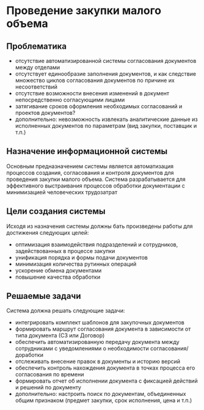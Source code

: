 # Проведение закупки малого объема

## Проблематика
- отсутствие автоматизированной системы согласования документов между отделами
- отсутствует единообразие заполнения документов, и  как следствие множество циклов согласования документов по причине их несоответствий
- отсутствие возможности внесения изменений в документ непосредственно согласующими лицами
- затягивание сроков оформления необходимых согласований и проектов документов?
- дополнительно: невозможность извлекать аналитические данные из исполненных документов по параметрам (вид закупки, поставщик и т.п.)

## Назначение информационной системы
Основным предназначением системы является автоматизация процессов создания, согласования и контроля документов для проведения закупки малого объема. Система разрабатывается для эффективного выстраивания процессов обработки документации с минимизацией человеческих трудозатрат

## Цели создания системы
Исходя из назначения системы должны бать произведены работы для достижения следующих целей:
- оптимизация взаимодействия подразделений и сотрудников, задействованных в процессе закупки
- унификация порядка и формы подачи документов
- минимизация количества рутинных операций
- ускорение обмена документами
- повышение качества обработки

## Решаемые задачи
Система должна решать следующие задачи:
- интегрировать комплект шаблонов для закупочных документов
- формировать маршрут согласования документа в зависимости от типа документа (СЗ или Договор)
- обеспечить автоматизированную передачу документа между сотрудниками с уведомлениями о необходимости согласования/доработки
- отслеживать внесение правок в документы и историю версий
- обеспечить контроль нахождения документа в точках процесса его согласования по времени
- формировать отчет об исполнении документа с фиксацией действий и решений по документу
- дополнительно: настроить поиск по документам, объединенных общим признаком (предмет закупки, срок исполнения, цена и т.п.)
